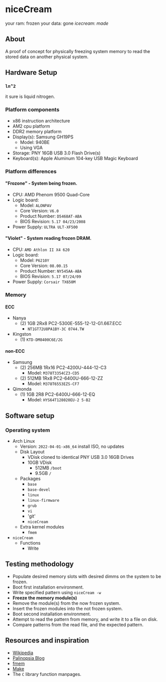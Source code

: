 # niceCream
your ram: frozen
your data: gone
*icecream*: *made*

## About
A proof of concept for physically freezing system memory to read the stored data on another physical system.

## Hardware Setup
### `ln^2`
it sure is liquid nitrogen.

### Platform components
* x86 instruction architecture
* AM2 cpu platform 
* DDR2 memory platform
* Display(s): Samsung GH19PS
    * Model: 940BE
    * Using VGA
* Storage: PNY 16GB USB 3.0 Flash Drive(s)
* Keyboard(s): Apple Aluminum 104-key USB Magic Keyboard

### Platform differences
#### "Frozone" - System being frozen.
* CPU: AMD Phenom 9500 Quad-Core
* Logic board:
    * Model: `ALONPAV`
    * Core Version: `V6.0`
    * Product Number: `D5468AT-ABA`
    * BIOS Revision: `5.17 04/23/2008`
* Power Supply: `ULTRA ULT-XF500`

#### "Violet" - System reading frozen DRAM.
* CPU: `AMD Athlon II X4 620`
* Logic board:
    * Model: `P6210Y`
    * Core Version: `08.00.15`
    * Product Number: `NY545AA-ABA`
    * BIOS Revision: `5.17 07/24/09`
* Power Supply: `Corsair TX650M`

### Memory

#### ECC
* Nanya
    * (2) 1GB 2Rx8 PC2-5300E-555-12-12-G1.667.ECC
        * `NT1GT72U8PA1BY-3C 0744.TW`
* Kingston
    * (1) `KTD-DM8400C6E/2G`

#### non-ECC
* Samsung
    * (2) 256MB 1Rx16 PC2-4200U-444-12-C3
        * Model: `M378T3354CZ3-CD5`
    * (2) 512MB 1Rx8 PC2-6400U-666-12-ZZ
        * Model: `M378T6553EZS-CF7`
* Qimonda
    * (1) 1GB 2R8 PC2-6400U-666-12-EQ
        * Model: `HYS64T128020EU-2 5-B2`

## Software setup
### Operating system
* Arch Linux
    * Version:  `2022-04-01-x86_64` install ISO, no updates
    * Disk Layout
        * VDisk cloned to identical PNY USB 3.0 16GB Drives 
        * 10GB VDisk
            * 512MB `/boot`
            * 9.5GB `/`
    * Packages
        * `base`
        * `base-devel`
        * `linux`
        * `linux-firmware`
        * `grub`
        * `vi`
        * 'git'
        * `niceCream`
    * Extra kernel modules
        * `fmem`
* `niceCream`
    * Functions
        * Write

## Testing methodology

* Populate desired memory slots with desired dimms on the system to be frozen.
* Boot first installation environment.
* Write specified pattern using `niceCream -w`
* **Freeze the memory module(s)**
* Remove the module(s) from the now frozen system.
* Insert the frozen modules into the not frozen system.
* Boot second installation environment.
* Attempt to read the pattern from memory, and write it to a file on disk.
* Compare patterns from the read file, and the expected pattern.

## Resources and inspiration 
* [Wikipedia](https://en.wikipedia.org/wiki/Cold_boot_attack)
* [Palinopsia Blog](https://hsmr.cc/palinopsia/)
* [fmem](https://github.com/NateBrune/fmem)
* [Make](https://www.gnu.org/software/make)
* The `C` library function manpages.
